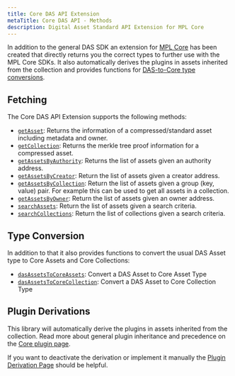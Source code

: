 ```yaml
---
title: Core DAS API Extension
metaTitle: Core DAS API - Methods
description: Digital Asset Standard API Extension for MPL Core
---
```


In addition to the general DAS SDK an extension for [MPL Core](/core) has been created that directly returns you the correct types to further use with the MPL Core SDKs. It also automatically derives the plugins in assets inherited from the collection and provides functions for [DAS-to-Core type conversions](/das-api/core-extension/convert-das-asset-to-core).  

## Fetching
The Core DAS API Extension supports the following methods:

- [`getAsset`](/das-api/core-extension/methods/get-core-asset): Returns the information of a compressed/standard asset including metadata and owner.
- [`getCollection`](/das-api/core-extension/methods/get-core-collection): Returns the merkle tree proof information for a compressed asset.
- [`getAssetsByAuthority`](/das-api/core-extension/methods/get-core-assets-by-authority): Returns the list of assets given an authority address.
- [`getAssetsByCreator`](/das-api/core-extension/methods/get-core-assets-by-creator): Return the list of assets given a creator address.
- [`getAssetsByCollection`](/das-api/core-extension/methods/get-core-assets-by-Collection): Return the list of assets given a group (key, value) pair. For example this can be used to get all assets in a collection.
- [`getAssetsByOwner`](/das-api/core-extension/methods/get-core-assets-by-owner): Return the list of assets given an owner address.
- [`searchAssets`](/das-api/core-extension/methods/search-core-assets): Return the list of assets given a search criteria.
- [`searchCollections`](/das-api/core-extension/methods/search-core-collections): Return the list of collections given a search criteria.

## Type Conversion
In addition to that it also provides functions to convert the usual DAS Asset type to Core Assets and Core Collections:
- [`dasAssetsToCoreAssets`](/das-api/core-extension/convert-das-asset-to-core#convert-to-asset-example): Convert a DAS Asset to Core Asset Type
- [`dasAssetsToCoreCollection`](/das-api/core-extension/convert-das-asset-to-core#convert-to-asset-example): Convert a DAS Asset to Core Collection Type

## Plugin Derivations

This library will automatically derive the plugins in assets inherited from the collection. Read more about general plugin inheritance and precedence on the [Core plugin page](/core/plugins).

If you want to deactivate the derivation or implement it manually the [Plugin Derivation Page](/das-api/core-extension/plugin-derivation) should be helpful.
